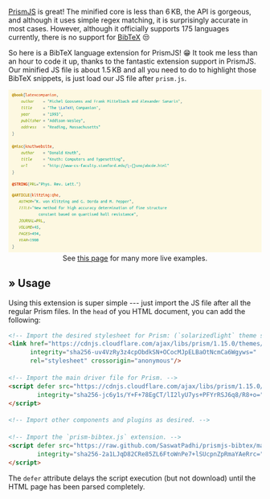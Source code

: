 [PrismJS] is great! The minified core is less than 6&thinsp;KB, the API is gorgeous,
and although it uses simple regex matching, it is surprisingly accurate in most cases.
However, although it officially supports 175 languages currently, there is no support for [BibTeX] &#x1f612;

So here is a BibTeX language extension for PrismJS! &#x1f601;
It took me less than an hour to code it up, thanks to the fantastic extension support in PrismJS.
Our minified JS file is about 1.5&thinsp;KB and all you need to do to highlight those BibTeX snippets,
is just load our JS file after `prism.js`.

<center>
  <img src="screenshot.png" width="640"/>
  <br>
  See <a href='https://saswatpadhi.github.io/prismjs-bibtex/'>this page</a> for many more live examples.
</center>


## &raquo; Usage

Using this extension is super simple --- just import the JS file after all the regular Prism files.
In the `head` of you HTML document, you can add the following:

```html
<!-- Import the desired stylesheet for Prism: (`solarizedlight` theme shown below). -->
<link href="https://cdnjs.cloudflare.com/ajax/libs/prism/1.15.0/themes/prism-solarizedlight.min.css"
      integrity="sha256-uv4VzRy3z4cpObdkSN+OCocMJpELBaOtNcmCa6Wgyws="
      rel="stylesheet" crossorigin="anonymous"/>

<!-- Import the main driver file for Prism. -->
<script defer src="https://cdnjs.cloudflare.com/ajax/libs/prism/1.15.0/prism.min.js"
        integrity="sha256-jc6y1s/Y+F+78EgCT/lI2lyU7ys+PFYrRSJ6q8/R8+o=" crossorigin="anonymous">
</script>

<!-- Import other components and plugins as desired. -->

<!-- Import the `prism-bibtex.js` extension. -->
<script defer src="https://raw.github.com/SaswatPadhi/prismjs-bibtex/master/prism-bibtex.min.js"
        integrity="sha256-2a1LJqD82CRe85ZL6FtoWnPe7+lSUcpnZpRmaYAeRrc=" crossorigin="anonymous">
</script>
```

The `defer` attribute delays the script execution (but not download) until the HTML page has been parsed completely.



[BibTeX]:   http://www.bibtex.org/
[prismjs]:  https://prismjs.com/